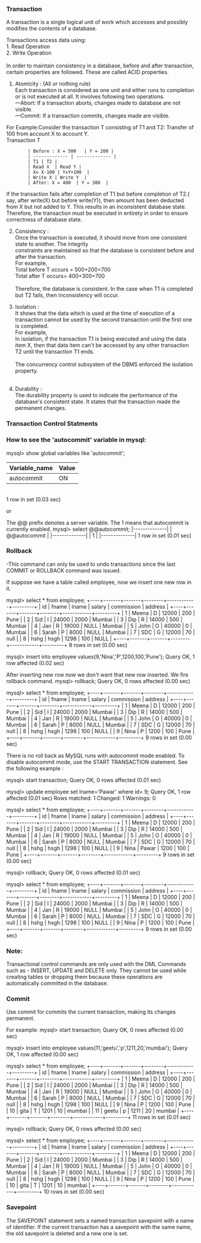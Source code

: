 ### Transaction
  A transaction is a single logical unit of work which accesses and possibly modifies the contents of a database.
  
  Transactions access data using: <br>
    1. Read Operation <br>
    2. Write Operation <br><br>
  In order to maintain consistency in a database, before and after transaction, certain properties are followed. 
  These are called ACID properties. <br>
  1. Atomicity : (All or nothing rule) <br>
      Each transaction is considered as one unit and either runs to completion or is not executed at all. 
      It involves following two operations. <br>
        —Abort: If a transaction aborts, changes made to database are not visible. <br>
        —Commit: If a transaction commits, changes made are visible. <br>
  
   For Example:Consider the transaction T consisting of T1 and T2: Transfer of 100 from account X to account Y. <br>
                    Transaction T   <br>
            
            | Before : X = 500   | Y = 200 |
            | ------------- | ------------- |
            | T1 | T2 |
            | Read X  | Read Y |
            | X= X-100 | Y=Y+100  |
            | Write X | Write Y  |
            | After: X = 400  | Y = 300  |
       
                  
        
   If the transaction fails after completion of T1 but before completion of T2.( say, after write(X) but before write(Y)),    then amount has been deducted from X but not added to Y. This results in an inconsistent database state. Therefore, the transaction must be executed in entirety in order to ensure correctness of database state. <br>

  2.  Consistency : <br>
      Once the transaction is executed, it should move from one consistent state to another. The integrity  <br>
      constraints are maintained so that the database is consistent before and after the transaction. <br>
      For example, <br>
      Total before T occurs = 500+200=700 <br> 
      Total after T occurs= 400+300=700  <br>
      <br>
      Therefore, the database is consistent. In the case when T1 is completed but T2 fails, then inconsistency will occur.           <br>
  
  3.  Isolation :<br>
      It shows that the data which is used at the time of execution of a transaction cannot be used by the second transaction       until the first one is completed.<br>
      For example,<br>
      In isolation, if the transaction T1 is being executed and using the data item X, then that data item can't be accessed         by any other transaction T2 until the transaction T1 ends.<br>
      <br>
      The concurrency control subsystem of the DBMS enforced the isolation property.<br>
      <br>
  4. Durability :<br>
    The durability property is used to indicate the performance of the database's consistent state. It states that 
    the transaction made the permanent changes. <br>
    
    
 ### Transaction Control Statments
 
 ### How to see the 'autocommit' variable in mysql: 

mysql> show global variables like 'autocommit'; <br>

| Variable_name | Value |
|---------------|-------|
| autocommit    | ON    |

<br>
1 row in set (0.03 sec)

or

The @@ prefix denotes a server variable. The 1 means that autocommit is currently enabled.
mysql> select @@autocommit;
|--------------|
| @@autocommit |
|--------------|
|            1 |
|--------------|
1 row in set (0.01 sec)

### Rollback 

-This command can only be used to undo transactions since the last COMMIT or ROLLBACK command was issued.

If suppose we have a table called employee, now we insert one new row in it.

mysql> select * from employee;
+----+-------+-------+--------+------------+---------+
| id | fname | lname | salary | commission | address |
+----+-------+-------+--------+------------+---------+
|  1 | Meena | D     |  12000 |        200 | Pune    |
|  2 | Sid   | I     |  24000 |       2000 | Mumbai  |
|  3 | Dip   | R     |  14000 |        500 | Mumbai  |
|  4 | Jan   | R     |  19000 |       NULL | Mumbai  |
|  5 | John  | O     |  40000 |          0 | Mumbai  |
|  6 | Sarah | P     |   8000 |       NULL | Mumbai  |
|  7 | SDC   | G     |  12000 |         70 | null    |
|  8 | hshg  | hsgh  |   1298 |        100 | NULL    |
+----+-------+-------+--------+------------+---------+
8 rows in set (0.00 sec)

mysql> insert into employee values(9,'Nina','P',1200,100,'Pune');
Query OK, 1 row affected (0.02 sec)


After inserting new row now we don't want that new row inserted. We fire rollback command. 
mysql> rollback;
Query OK, 0 rows affected (0.00 sec)

mysql> select * from employee;
+----+-------+-------+--------+------------+---------+
| id | fname | lname | salary | commission | address |
+----+-------+-------+--------+------------+---------+
|  1 | Meena | D     |  12000 |        200 | Pune    |
|  2 | Sid   | I     |  24000 |       2000 | Mumbai  |
|  3 | Dip   | R     |  14000 |        500 | Mumbai  |
|  4 | Jan   | R     |  19000 |       NULL | Mumbai  |
|  5 | John  | O     |  40000 |          0 | Mumbai  |
|  6 | Sarah | P     |   8000 |       NULL | Mumbai  |
|  7 | SDC   | G     |  12000 |         70 | null    |
|  8 | hshg  | hsgh  |   1298 |        100 | NULL    |
|  9 | Nina  | P     |   1200 |        100 | Pune    |
+----+-------+-------+--------+------------+---------+
9 rows in set (0.00 sec)

There is no roll back as MySQL runs with autocommit mode enabled.
To disable autocommit mode, use the START TRANSACTION statement. See the following example :

mysql> start transaction;
Query OK, 0 rows affected (0.01 sec)

mysql> update employee set lname='Pawar' where id= 9;
Query OK, 1 row affected (0.01 sec)
Rows matched: 1  Changed: 1  Warnings: 0

mysql> select * from employee;
+----+-------+-------+--------+------------+---------+
| id | fname | lname | salary | commission | address |
+----+-------+-------+--------+------------+---------+
|  1 | Meena | D     |  12000 |        200 | Pune    |
|  2 | Sid   | I     |  24000 |       2000 | Mumbai  |
|  3 | Dip   | R     |  14000 |        500 | Mumbai  |
|  4 | Jan   | R     |  19000 |       NULL | Mumbai  |
|  5 | John  | O     |  40000 |          0 | Mumbai  |
|  6 | Sarah | P     |   8000 |       NULL | Mumbai  |
|  7 | SDC   | G     |  12000 |         70 | null    |
|  8 | hshg  | hsgh  |   1298 |        100 | NULL    |
|  9 | Nina  | Pawar |   1200 |        100 | Pune    |
+----+-------+-------+--------+------------+---------+
9 rows in set (0.00 sec)

mysql> rollback;
Query OK, 0 rows affected (0.01 sec)

mysql> select * from employee;
+----+-------+-------+--------+------------+---------+
| id | fname | lname | salary | commission | address |
+----+-------+-------+--------+------------+---------+
|  1 | Meena | D     |  12000 |        200 | Pune    |
|  2 | Sid   | I     |  24000 |       2000 | Mumbai  |
|  3 | Dip   | R     |  14000 |        500 | Mumbai  |
|  4 | Jan   | R     |  19000 |       NULL | Mumbai  |
|  5 | John  | O     |  40000 |          0 | Mumbai  |
|  6 | Sarah | P     |   8000 |       NULL | Mumbai  |
|  7 | SDC   | G     |  12000 |         70 | null    |
|  8 | hshg  | hsgh  |   1298 |        100 | NULL    |
|  9 | Nina  | P     |   1200 |        100 | Pune    |
+----+-------+-------+--------+------------+---------+
9 rows in set (0.00 sec)



### Note:

Transactional control commands are only used with the DML Commands such as - INSERT, UPDATE and DELETE only. They cannot be used while creating tables or dropping them because these operations are automatically committed in the database.


### Commit
Use commit for commits the current transaction, making its changes permanent.

For example: 
mysql> start transaction;
Query OK, 0 rows affected (0.00 sec)

mysql> insert into employee values(11,'geetu','p',1211,20,'mumbai');
Query OK, 1 row affected (0.00 sec)

mysql> select * from employee;
+----+-------+-------+--------+------------+---------+
| id | fname | lname | salary | commission | address |
+----+-------+-------+--------+------------+---------+
|  1 | Meena | D     |  12000 |        200 | Pune    |
|  2 | Sid   | I     |  24000 |       2000 | Mumbai  |
|  3 | Dip   | R     |  14000 |        500 | Mumbai  |
|  4 | Jan   | R     |  19000 |       NULL | Mumbai  |
|  5 | John  | O     |  40000 |          0 | Mumbai  |
|  6 | Sarah | P     |   8000 |       NULL | Mumbai  |
|  7 | SDC   | G     |  12000 |         70 | null    |
|  8 | hshg  | hsgh  |   1298 |        100 | NULL    |
|  9 | Nina  | P     |   1200 |        100 | Pune    |
| 10 | gita  | T     |   1201 |         10 | mumbai  |
| 11 | geetu | p     |   1211 |         20 | mumbai  |
+----+-------+-------+--------+------------+---------+
11 rows in set (0.01 sec)

mysql> rollback;
Query OK, 0 rows affected (0.00 sec)

mysql> select * from employee;
+----+-------+-------+--------+------------+---------+
| id | fname | lname | salary | commission | address |
+----+-------+-------+--------+------------+---------+
|  1 | Meena | D     |  12000 |        200 | Pune    |
|  2 | Sid   | I     |  24000 |       2000 | Mumbai  |
|  3 | Dip   | R     |  14000 |        500 | Mumbai  |
|  4 | Jan   | R     |  19000 |       NULL | Mumbai  |
|  5 | John  | O     |  40000 |          0 | Mumbai  |
|  6 | Sarah | P     |   8000 |       NULL | Mumbai  |
|  7 | SDC   | G     |  12000 |         70 | null    |
|  8 | hshg  | hsgh  |   1298 |        100 | NULL    |
|  9 | Nina  | P     |   1200 |        100 | Pune    |
| 10 | gita  | T     |   1201 |         10 | mumbai  |
+----+-------+-------+--------+------------+---------+
10 rows in set (0.00 sec)

 
### Savepoint

The SAVEPOINT statement sets a named transaction savepoint with a name of identifier. If the current transaction has a savepoint with the same name, the old savepoint is deleted and a new one is set.

    
    
    
    
  
